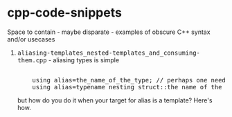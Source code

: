 # cpp-code-snippets
Space to contain - maybe disparate - examples of obscure C++ syntax and/or usecases

<ol>
<li> <tt>aliasing-templates_nested-templates_and_consuming-them.cpp</tt> - aliasing 
  types is simple
<pre>    
    using alias=the_name_of_the_type; // perhaps one needs
    using alias=typename nesting_struct::the_name_of_the_type;
</pre>   
  but how do you do it when your target for alias is a template?
  Here's how.</li>
</ol>

